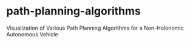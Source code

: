 # path-planning-algorithms
Visualization of Various Path Planning Algorithms for a Non-Holonomic Autonomous Vehicle
